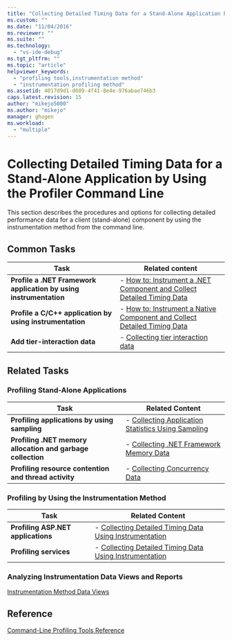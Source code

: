 ```yaml
---
title: "Collecting Detailed Timing Data for a Stand-Alone Application by Using the Profiler Command Line | Microsoft Docs"
ms.custom: ""
ms.date: "11/04/2016"
ms.reviewer: ""
ms.suite: ""
ms.technology: 
  - "vs-ide-debug"
ms.tgt_pltfrm: ""
ms.topic: "article"
helpviewer_keywords: 
  - "profiling tools,instrumentation method"
  - "instrumentation profiling method"
ms.assetid: 4017d9d1-d609-4f41-8e4e-976abae746b3
caps.latest.revision: 15
author: "mikejo5000"
ms.author: "mikejo"
manager: ghogen
ms.workload: 
  - "multiple"
---
```

# Collecting Detailed Timing Data for a Stand-Alone Application by Using the Profiler Command Line
This section describes the procedures and options for collecting detailed performance data for a client (stand-alone) component by using the instrumentation method from the command line.  
  
## Common Tasks  
  
|Task|Related content|  
|----------|---------------------|  
|**Profile a .NET Framework application by using instrumentation**|-   [How to: Instrument a .NET Component and Collect Detailed Timing Data](../profiling/how-to-instrument-a-stand-alone-dotnet-framework-component-and-collect-timing-data-with-the-profiler-from-the-command-line.md)|  
|**Profile a C/C++ application by using instrumentation**|-   [How to: Instrument a Native Component and Collect Detailed Timing Data](../profiling/how-to-instrument-a-native-stand-alone-component-and-collect-timing-data-with-the-profiler-from-the-command-line.md)|  
|**Add tier-interaction data**|-   [Collecting tier interaction data](../profiling/adding-tier-interaction-data-from-the-command-line.md)|  
  
## Related Tasks  
  
### Profiling Stand-Alone Applications  
  
|Task|Related Content|  
|----------|---------------------|  
|**Profiling applications by using sampling**|-   [Collecting Application Statistics Using Sampling](../profiling/collecting-application-statistics-for-stand-alone-applications-by-using-the-profiler-command-line.md)|  
|**Profiling .NET memory allocation and garbage collection**|-   [Collecting .NET Framework Memory Data](../profiling/collecting-dotnet-framework-memory-data-for-stand-alone-applications-by-using-the-profiler-command-line.md)|  
|**Profiling resource contention and thread activity**|-   [Collecting Concurrency Data](../profiling/collecting-concurrency-data-for-stand-alone-applications-by-using-the-profiler-command-line.md)|  
  
### Profiling by Using the Instrumentation Method  
  
|Task|Related Content|  
|----------|---------------------|  
|**Profiling ASP.NET applications**|-   [Collecting Detailed Timing Data Using Instrumentation](../profiling/collecting-detailed-timing-data-for-an-aspnet-web-application-using-the-profiler-instrumentation-method-from-the-command-line.md)|  
|**Profiling services**|-   [Collecting Detailed Timing Data Using Instrumentation](../profiling/collecting-detailed-timing-data-for-services-by-using-the-instrumentation-method-from-the-profiler-command-line.md)|  
  
### Analyzing Instrumentation Data Views and Reports  
 [Instrumentation Method Data Views](../profiling/instrumentation-method-data-views.md)  
  
## Reference  
 [Command-Line Profiling Tools Reference](../profiling/command-line-profiling-tools-reference.md)